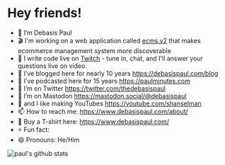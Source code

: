 # Hey friends!

- 🔭 I’m Debasis Paul
- 🎬 I'm working on a web application called [ecms.v2](https://) that makes ecommerce management system more discoverable
- 🎥 I write code live on [Twitch](https://twitch.tv/debasispaul) - tune in, chat, and I'll answer your questions live on video.
- 🌱 I’ve blogged here for nearly 10 years https://debasispaul.com/blog
- 👯 I’ve podcasted here for 15 years https://paulminutes.com
- 🤔 I’m on Twitter https://twitter.com/thedebasispaul
- 🤔 I’m on Mastodon <a rel="me" href="https://mastodon.social/@debasispaul">https://mastodon.social/@debasispaul</a>
- 💬 and I like making YouTubes https://youtube.com/shanselman
- 📫 How to reach me: https://www.debasispaul.com/about/
- 👕 Buy a T-shirt here: https://www.debasispaul.com/
- ⚡ Fun fact: 
- 😄 Pronouns: He/Him

![paul's github stats](https://github-readme-stats.vercel.app/api?username=debasispaul&show_icons=true)



<!--
👋 My name is Debasis Paul®™, and I am a software developer Architect based in BD. Loves building web and cloud apps. Main interests are in .NET web technologies, C#, Microsoft Azure and application performance. I have worked with C# Using C# is one of the most enjoyable experiences I've had with software development. Its simplicity amazes me. Usually, when I get bugs, through the use of the language, the strictness of the type system and the compiler, it doesn't take too much time to figure out the culprit. In my free time, i brews my own beer. F1 fan, Favourite beer: Westmalle Tripel, Rochefort 10, La Chouffe (Achouffe), Quote: "A developer is a machine that converts coffee into code", Enjoys hiking, backpacking, climbing, and snowshoeing the great Pacific Northwest when AFK. 

![dotnet bot mic drop](https://github.com/dotnet/brand/blob/main/dotnet-bot-illustrations/dotnet-bot/dotnet-bot_mic-drop.png "Dotnet-bot-mic-drop")
<img src="https://user-images.githubusercontent.com/8848622/194464078-42e87bc1-8da4-4ea0-8a80-66ac738a007e.jpg" style="width:300px;height:200px;"> 
<img src="https://user-images.githubusercontent.com/8848622/194707366-a2b8c4e7-2b6f-4fd3-a1b1-c3c960cbf3c4.svg" style="width:300px;height:200px;">

`MY DAD OLIVER & MOM ASHERA`
![](https://user-images.githubusercontent.com/8848622/183581950-173ce07c-5c70-41ea-9907-c950a969e5bb.jpg)

<img src="https://user-images.githubusercontent.com/8848622/194706461-fab0015d-0316-4056-a048-7e07c04fec63.png" style="width:400px;height:200px;">
![Hello from dotnet bot](https://github.com/dotnet/brand/blob/main/dotnet-bot-illustrations/dotnet-bot/dotnet-bot_presenting.png "Dotnet-bot-presenting")
*<img src="https://user-images.githubusercontent.com/8848622/194464069-fd0fdd25-43f5-4d48-9a33-adab86be6c6c.png" style="width:200px;height:200px;">
<img src="https://user-images.githubusercontent.com/8848622/194464087-896a862d-ddeb-4a23-acb6-f87ead86c9d9.png" style="width:200px;height:200px;">
<img src="https://user-images.githubusercontent.com/8848622/194465187-ab6c54fd-4a01-4607-8dff-1c853288a1f7.png" style="width:200px;height:200px;">
<img src="https://user-images.githubusercontent.com/8848622/194706460-198a911e-1a3c-45d9-b06c-ecc61553c798.png" style="width:200px;height:200px;">
<img src="https://user-images.githubusercontent.com/8848622/194706467-095fc71a-a8a3-41c3-bc06-14f060cd6ac3.png" style="width:200px;height:200px;">
<img src="https://user-images.githubusercontent.com/8848622/194706468-369eb7e3-576d-4b9d-95a3-3063474103b2.jpg" style="width:350px;height:100px;">
<img src="https://user-images.githubusercontent.com/8848622/194707673-385d408f-80b7-49eb-a912-4d2dac5ccbb9.png" style="width:200px;height:200px;">*


`You can find a list below of what I'm currently focused on:`
---
- Love To Build .Net Community
- Learning .NET WEB, .NET CLOUD, .NET Machine Learning & AI, Microservices with .NET, .NET Desktop Apps, Game Development with .NET, Internet of Things (IoT), .NET Multi-platform App UI, .NET Programming Languages
- READING .NET Books, Enjoing .NET Videos, .NET COMMUNITY Events.
- Singing With My Piano
- Cooking & Cleaning For MySelf
- Doing dad responsibility for my two cat Ashera & Oliver.

`When I don't work C# I dabble in different things in .NET such as`
---
- passionate about open source, Azure, Infrastructure as Code and DevOps.
- Developing ASP.NET Core web applications with C#, Blazor, dotnet MAUI, Microsoft Teams APP Integration.
- Exploring frontend development with React, Angular.
- Building my C# & ASP.NET Core knowledge from the ground up.
- Building my  knowledge from the ground up.


`If I am not working or coding, I am probably`
---
`sleeping`
`doing Cat Dad duties, Cooking, Cleaning, Gardening`
`listening to Taylor Swift, Adale`
`playing guitar, Piano, or Reading`
`biking`
`running`
`swimming`
`Exercise, yoga, Mindfulness`

`More about myself`
---
`My current bikes (we never have enough bikes)`
- Specialized Diverge Comp, mostly for commuting now.
- Specialized Roubaix Expert Di2, for long/group rides.
- Specialized Stump Jumper, for mountain biking.
- Canyon Speedmax Cf 8.0 Di2, for triathlons.
`My current guitars (we never have enough guitars)`
- Taylor 214ce
- Yamaha SLG200S Silent Guitar
`My current running gear (one pair is enough)`
- Nike Air Zoom Tempo Next%
- Balega Hidden Comfort Running Socks

`Open source`
---
`When I don't get paid to code, I still code, mainly on these open source projects:`
`Jint - [https://github.com/sebastienros/jint](https://github.com/sebastienros/jint)`
A JavaScript interpreter for .NET, which allows to run standard scripts in any .NET application. If you need to add some scripting capabilities to your apps, to build a rules engine, or evaluate configurable predicates, you should use it. It's fast and standard compliant. 
The first version of this project started at a previous job, where we needed to send email compains, and we wanted to customize these emails using templates. We followed the way Razor was working by translating the template into pure code, but decided that JavaScript would be easier than C# for editors. A few years ago I decided to rewrite it from scratch following the ECMAScript specs. The first week I joined Microsoft I was asked to show a prototype to Scott Guthrie of "jQuery on the server" which I had built with it, that was fun!

`YesSQL - [https://github.com/sebastienros/yessql](https://github.com/sebastienros/yessql)` 
A NoSQL-like document database layer for .NET that works on existing RDBMS like SQL Server, PostgresQL, Sqlite, MySQL. It allows to store documents and define materialized indexes you can query on using SQL directly. Because it's using the database system you want, you can reuse your existing knowledge, and also use custom SQL queries when you need to optimize for performance.*
*The idea of the project came to me while working on the first version of Orchard CMS, where we would have to split entities in many tables, which was impacting perf a lot. A CMS usually fits a document based approach, with denormalized data. However using brand new NoSQL databases is often an issue in terms of vendor lock-in, or lack of experience on these systems. RavenDB paved the way in .NET, and I thought we could definitely provide similar features using an RDBMS. Now YesSQL is the standard way to store content in Orchard Core.

---

## :wrench:  Skills and Tools
<div align="center">
<table>
  <thead>
    <tr>
      <th colspan="7">Languages</th>
    </tr>
  </thead>
  <tr>
    <td> <img height=60 src="https://cdn.jsdelivr.net/gh/devicons/devicon/icons/kotlin/kotlin-original.svg"/> </td><td> <img height=60 src="https://cdn.jsdelivr.net/gh/devicons/devicon/icons/ruby/ruby-original.svg"/> </td><td> <img height=60 src="https://cdn.jsdelivr.net/gh/devicons/devicon/icons/dart/dart-original.svg"/> </td><td> <img height=60 src="https://cdn.jsdelivr.net/gh/devicons/devicon/icons/javascript/javascript-plain.svg"/> </td><td> <img height=60 src="https://cdn.jsdelivr.net/gh/devicons/devicon/icons/css3/css3-original.svg"/> </td><td> <img height=60 src="https://cdn.jsdelivr.net/gh/devicons/devicon/icons/html5/html5-original.svg"/> </td><td> <img height=60 src="https://cdn.jsdelivr.net/gh/devicons/devicon/icons/postgresql/postgresql-original.svg"/> </td></tr><tr><td> <img height=60 src="https://cdn.jsdelivr.net/gh/devicons/devicon/icons/sqlite/sqlite-original.svg"/> </td><td> <img height=60 src="https://cdn.jsdelivr.net/gh/devicons/devicon/icons/bash/bash-original.svg"/> </td><td> <img width=60 src="https://user-images.githubusercontent.com/27622683/192120006-9901e9c3-7567-4c2b-85b9-b414dc8445cb.png"/> </td><td> <img height=60 src="https://cdn.jsdelivr.net/gh/devicons/devicon/icons/markdown/markdown-original.svg"/> </td><td> <img height=60 src="https://cdn.jsdelivr.net/gh/devicons/devicon/icons/java/java-original.svg"/> </td><td> <img height=60 src="https://cdn.jsdelivr.net/gh/devicons/devicon/icons/python/python-original.svg"/> </td><td> <img height=60 src="https://cdn.jsdelivr.net/gh/devicons/devicon/icons/react/react-original.svg"/> </td>
  </tr>
 </table>

 <table>
    <thead>
    <tr>
      <th colspan="4">Frameworks</th>
      <th colspan="3">Agile Methodologies</th>
    </tr>
  </thead>
   <tr>
    <td><img height=60 src="https://cdn.jsdelivr.net/gh/devicons/devicon/icons/rails/rails-original-wordmark.svg"/> </td><td> <img height=60 src="https://cdn.jsdelivr.net/gh/devicons/devicon/icons/flutter/flutter-original.svg"/> </td><td> <img height=60 src="https://cdn.jsdelivr.net/gh/devicons/devicon/icons/bootstrap/bootstrap-original.svg"/> </td><td> <img height=60 src="https://cdn.jsdelivr.net/gh/devicons/devicon/icons/sass/sass-original.svg"/> </td><td><img width=60 src="https://user-images.githubusercontent.com/27622683/192119071-da8aff75-02b1-4c6d-8232-507b9454cd49.png"/></td><td><img width=60 src="https://user-images.githubusercontent.com/27622683/192119213-9a958b20-d3ba-460e-935f-dccb6a3de7e6.png"/></td><td><img width=60 src="https://user-images.githubusercontent.com/27622683/192119394-0284fdfc-3ad2-460c-8b57-5ed13a2cbfc0.png"/></td>
  </tr>
 </table>
 <table>
   <thead>
   <tr>
     <th colspan="7">Tools</th>
    </tr>
  </thead>
  <tr>
    <td><img height=60 src="https://cdn.jsdelivr.net/gh/devicons/devicon/icons/webpack/webpack-original.svg"/> </td><td> <img height=60 src="https://cdn.jsdelivr.net/gh/devicons/devicon/icons/heroku/heroku-original.svg"/> </td><td> <img height=60 src="https://cdn.jsdelivr.net/gh/devicons/devicon/icons/figma/figma-original.svg"/> </td><td> <img height=60 src="https://cdn.jsdelivr.net/gh/devicons/devicon/icons/rspec/rspec-original.svg"/> </td><td> <img height=60 src="https://cdn.jsdelivr.net/gh/devicons/devicon/icons/git/git-original.svg"/> </td><td> <img height=60 src="https://cdn.jsdelivr.net/gh/devicons/devicon/icons/github/github-original.svg"/> </td><td> <img height=60 src="https://cdn.jsdelivr.net/gh/devicons/devicon/icons/gitlab/gitlab-original.svg"/> </td></tr><tr><td> <img height=60 src="https://cdn.jsdelivr.net/gh/devicons/devicon/icons/androidstudio/androidstudio-original.svg"/> </td><td> <img height=60 src="https://cdn.jsdelivr.net/gh/devicons/devicon/icons/intellij/intellij-original.svg"/> </td><td> <img height=60 src="https://cdn.jsdelivr.net/gh/devicons/devicon/icons/vscode/vscode-original.svg"/> </td><td> <img height=60 src="https://cdn.jsdelivr.net/gh/devicons/devicon/icons/visualstudio/visualstudio-plain.svg"/> </td><td> <img height=60 src="https://cdn.jsdelivr.net/gh/devicons/devicon/icons/vim/vim-original.svg"/> </td> <td> <img height=60 src="https://cdn.jsdelivr.net/gh/devicons/devicon/icons/googlecloud/googlecloud-original.svg"/> </td> <td> <img height=60 src="https://cdn.jsdelivr.net/gh/devicons/devicon/icons/codepen/codepen-plain.svg"/> </td></tr><tr><td> <img height=60 src="https://cdn.jsdelivr.net/gh/devicons/devicon/icons/docker/docker-original.svg"/> </td><td> <img height=60 src="https://cdn.jsdelivr.net/gh/devicons/devicon/icons/eslint/eslint-original.svg"/> </td><td> <img height=60 src="https://cdn.jsdelivr.net/gh/devicons/devicon/icons/gradle/gradle-plain.svg"/> </td><td> <img height=60 src="https://cdn.jsdelivr.net/gh/devicons/devicon/icons/jenkins/jenkins-line.svg"/> </td><td> <img height=60 src="https://cdn.jsdelivr.net/gh/devicons/devicon/icons/jetbrains/jetbrains-original.svg"/> </td><td> <img height=60 src="https://cdn.jsdelivr.net/gh/devicons/devicon/icons/jira/jira-original.svg"/> </td><td> <img height=60 src="https://cdn.jsdelivr.net/gh/devicons/devicon/icons/yarn/yarn-original.svg"/>
    </td> 
  </tr>
</table>
 <table>
    <thead>
    <tr>
      <th colspan="7">Operating Systems</th>
    </tr>
  </thead>
   <tr>
    <td><img height=60 src="https://cdn.jsdelivr.net/gh/devicons/devicon/icons/windows8/windows8-original.svg"/> </td><td> <img height=60 src="https://cdn.jsdelivr.net/gh/devicons/devicon/icons/linux/linux-original.svg"/> </td><td> <img height=60 src="https://cdn.jsdelivr.net/gh/devicons/devicon/icons/android/android-original.svg"/> </td><td> <img height=60 src="https://cdn.jsdelivr.net/gh/devicons/devicon/icons/ubuntu/ubuntu-plain.svg"/> </td><td> <img height=60 src="https://cdn.jsdelivr.net/gh/devicons/devicon/icons/debian/debian-plain.svg"/> </td><td> <img height=60 src="https://cdn.jsdelivr.net/gh/devicons/devicon/icons/fedora/fedora-plain.svg"/> </td><td> <img height=60 src="https://cdn.jsdelivr.net/gh/devicons/devicon/icons/chrome/chrome-original.svg"/> </td>
  </tr>
 </table>
</div>

---


## :computer:  My GitHub Stats
<div align="center">
    <img height="200em" src="https://github-profile-summary-cards.vercel.app/api/cards/stats?username=debasispaul&theme=github"/>
</div>
<div align="center">
    <img height="200em" src="https://github-profile-summary-cards.vercel.app/api/cards/most-commit-language?username=debasispaul"/>
    <img height="200em" src="https://github-profile-summary-cards.vercel.app/api/cards/repos-per-language?username=debasispaul"/>
</div>
<div align="center">
    <img height="220em" src="https://github-readme-stats.vercel.app/api/top-langs/?username=debasispaul&langs_count=10&layout=compact&hide=c%2B%2B,CMake,C">
</div>
<div align="center">
    <img width="500em" src="https://streak-stats.demolab.com/?user=debasispaul&currStreakNum=000000&fire=orange&sideLabels=000date_format=[Y.]n.j)"/>
</div>
<div align="center">
    <<img alig src="https://github-profile-trophy.vercel.app/?username=debasispaul&margin-w=8&column=4&theme=darkhub&no-frame=true" alt="github trophies" />
</div>

## :abacus: Last 30 days of Contributions
<div align="center">
  <img width="1000em" style="margin-top: 0px" src="https://eleo-readme-activity-graph.herokuapp.com/graph?username=debasispaul&bg_color=ffffff&color=000000&line=4c9d9e&point=ff0000&area=true&hide_border=true&hide_title=true"/>
</div>

*<img src="https://user-images.githubusercontent.com/8848622/194613403-ce807d42-5d3f-4638-9804-443368ba8696.svg" style="width:300px;height:200px;">
<img src="https://user-images.githubusercontent.com/8848622/194706466-001fb9d9-7581-4949-98a0-5d228145aa33.svg" style="width:300px;height:200px;">
<img src="https://user-images.githubusercontent.com/8848622/194613384-d5c54c8d-9d3d-4f9a-8cda-121e224e694c.svg" style="width:300px;height:200x;"> 
<img src="https://user-images.githubusercontent.com/8848622/194616265-144ddad9-8c35-4ec2-9e9e-7ba1b4395381.svg" style="width:300px;height:200x;">*
-->
